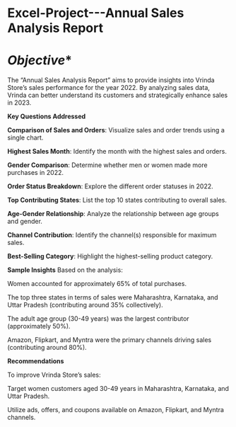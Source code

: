 # Excel-Project---Annual Sales Analysis Report

# *Objective**

The “Annual Sales Analysis Report” aims to provide insights into Vrinda Store’s sales performance for the year 2022. By analyzing sales data, Vrinda can better understand its customers and strategically enhance sales in 2023.

**Key Questions Addressed**

**Comparison of Sales and Orders**: Visualize sales and order trends using a single chart.

**Highest Sales Month**: Identify the month with the highest sales and orders.

**Gender Comparison**: Determine whether men or women made more purchases in 2022.

**Order Status Breakdown**: Explore the different order statuses in 2022.

**Top Contributing States**: List the top 10 states contributing to overall sales.

**Age-Gender Relationship**: Analyze the relationship between age groups and gender.

**Channel Contribution**: Identify the channel(s) responsible for maximum sales.

**Best-Selling Category**: Highlight the highest-selling product category.

**Sample Insights**
Based on the analysis:

Women accounted for approximately 65% of total purchases.

The top three states in terms of sales were Maharashtra, Karnataka, and Uttar Pradesh (contributing around 35% collectively).

The adult age group (30-49 years) was the largest contributor (approximately 50%).

Amazon, Flipkart, and Myntra were the primary channels driving sales (contributing around 80%).

**Recommendations**

To improve Vrinda Store’s sales:

Target women customers aged 30-49 years in Maharashtra, Karnataka, and Uttar Pradesh.

Utilize ads, offers, and coupons available on Amazon, Flipkart, and Myntra channels.
